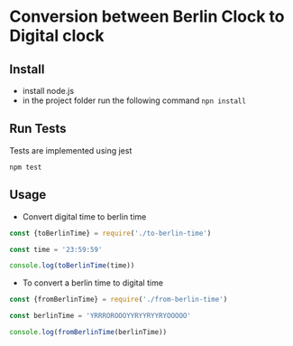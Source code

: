 # Conversion between Berlin Clock to Digital clock
## Install
- install node.js
- in the project folder run the following command
```npn install```

## Run Tests
Tests are implemented using jest
```shell
npm test
```
## Usage
- Convert digital time to berlin time
```javascript
const {toBerlinTime} = require('./to-berlin-time')

const time = '23:59:59'

console.log(toBerlinTime(time))
```
- To convert a berlin time to digital time
```javascript
const {fromBerlinTime} = require('./from-berlin-time')

const berlinTime = 'YRRROROOOYYRYYRYYRYOOOOO'

console.log(fromBerlinTime(berlinTime))
```
